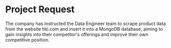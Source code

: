 # Project Request
The company has instructed the Data Engineer team to scrape product data from the website tiki.com and insert it into a MongoDB database, aiming to gain insights into their competitor's offerings and improve their own competitive position.
